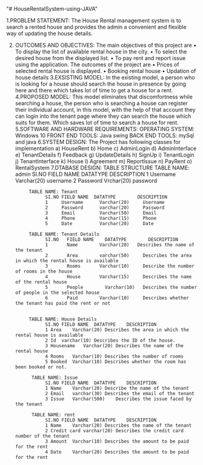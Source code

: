 "# HouseRentalSystem-using-JAVA" 

1.PROBLEM STATEMENT:
          The House Rental management system is to search a rented house and provides the admin a convenient and flexible way of updating the house details.
 
2. OUTCOMES AND OBJECTIVES:
          The main objectives of this project are
                  •	To display the list of available rental house in the city.
                  •	To select the desired house from the displayed list.
                  •	To pay rent and report issue using the application.
          The outcomes of the project are
                  •	Prices of selected rental house is displayed.
                  •	Booking rental house
                  •	Updation of house details
 3.EXSISTING MODEL:
              In the existing model, a person who is looking for a house should search the house in presence by going here and there which takes lot of time to get a house for a rent.
4.PROPOSED MODEL:
             This model eliminates that discomfortness while searching a house, the person who is searching a house can register their individual account, in this model, with the help of that account they can login into the tenant page where they can search the house which suits for them.  Which saves lot of time to search a house for rent.
5.SOFTWARE AND HARDWARE REQUIREMENTS:
            OPERATING SYSTEM: Windows 10
            FRONT END TOOLS: Java swing
            BACK END TOOLS: mySql and java
6.SYSTEM DESIGN:
            The Project has following classes for implementation
                      a)	HouseRent
                      b)	Home
                      c)	AdminLogin
                      d)	AdminInterface
                      e)	TenantDetails
                      f)	Feedback
                      g)	UpdateDetails
                      h)	SignUp
                      i)	TenantLogin
                      j)	TenantInterface
                      k)	House
                      l)	Agreement
                      m)	ReportIssue
                      n)	PayRent
                      o)	RentalSystem
7.DTABASE DESIGN:
            TABLE STRUCTURE
                  TABLE NAME: admin
                  SI.NO	FIELD NAME	DATATYPE	  DESCRIPTION
                  1	    Username	  Varchar(20)	username
                  2   	Password	  Vrchar(20)	password
                  
            TABLE NAME: Tenant
                  SI.NO	FIELD NAME	DATATYPE	    DESCRIPTION
                  1	    Username	  Varchar(20)	  Username
                  2	    Password	  varchar(20)	  Password
                  3	    Email	      Varchar(50)	  Email
                  4	    Phone	      Varchar(15)	  Phone
                  5	    Date	      Varchar(20)	  Date
     
            TABLE NAME: Tenant Details
                  SI.NO	  FIELD NAME	DATATYPE	    DESCRIPTION
                  1	      Name	      Varchar(20)  	Describes the name of the tenant
                  2	      Area	      varchar(50)	  Describes the area in which the rental house is available
                  3	      Rooms	      Varchar(10)	  Describe the number of rooms in the house
                  4	      House	      Varchar(15)	  Describes the name of the rental house
                  5	      People	    Varchar(10)	  Describes the number of people in the selected house
                  6	      Paid	      Varchar(10)	  Describes whether the tenant has paid the rent or not


            TABLE NAME: House Details
                  SI.NO	FIELD NAME	DATATYPE	DESCRIPTION
                  1	Area	Varchar(20)	Describes the area in which the rental house is available
                  2	Id	varchar(10)	Describes the ID of the house.
                  3	Housename	Varchar(20)	Describes the name of the rental house
                  4	Rooms	Varchar(10)	Describes the number of rooms
                  5	Booked	Varchar(10)	Describes whether the room has been booked or not.

             TABLE NAME: Issue
                  SI.NO	FIELD NAME	DATATYPE	DESCRIPTION
                  1	Name	Varchar(20)	Describe the name of the tenant
                  2	Email	varchar(30)	Describes the email of the tenant
                  3	Issue	Varchar(500)	Describes the issue faced by the tenant

             TABLE NAME: rent		
                  SI.NO	FIELD NAME	DATATYPE	DESCRIPTION
                  1	Name	Varchar(20)	Describes the name of the tenant
                  2	Credit card	varchar(20)	Describes the credit card number of the tenant
                  3	Amount	Varchar(10)	Describes the amount to be paid for the rent
                  4	Date	Varchar(20)	Describes the amount to be paid for the rent


                      
                   


